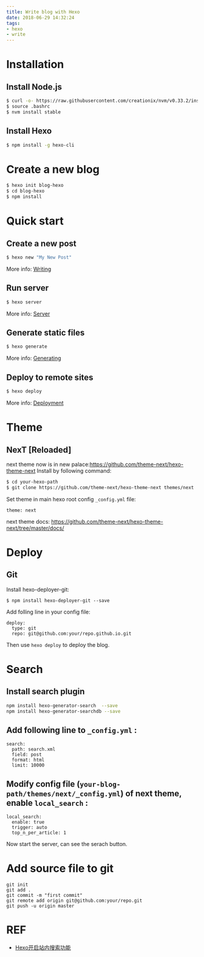 ```yaml
---
title: Write blog with Hexo
date: 2018-06-29 14:32:24
tags:
- hexo
- write
---
```


# Installation

## Install Node.js

``` bash
$ curl -o- https://raw.githubusercontent.com/creationix/nvm/v0.33.2/install.sh | bash
$ source .bashrc
$ nvm install stable
```

## Install Hexo

``` bash
$ npm install -g hexo-cli
```

# Create a new blog

``` bash
$ hexo init blog-hexo
$ cd blog-hexo
$ npm install
```

# Quick start
## Create a new post

``` bash
$ hexo new "My New Post"
```

More info: [Writing](https://hexo.io/docs/writing.html)

## Run server

``` bash
$ hexo server
```

More info: [Server](https://hexo.io/docs/server.html)

## Generate static files

``` bash
$ hexo generate
```

More info: [Generating](https://hexo.io/docs/generating.html)

## Deploy to remote sites

``` bash
$ hexo deploy
```

More info: [Deployment](https://hexo.io/docs/deployment.html)

# Theme
## NexT [Reloaded]
next theme now is in new palace:https://github.com/theme-next/hexo-theme-next
Install by following command:
``` bash
$ cd your-hexo-path
$ git clone https://github.com/theme-next/hexo-theme-next themes/next
```
Set theme in main hexo root config ``_config.yml`` file:
```
theme: next
```

next theme docs: https://github.com/theme-next/hexo-theme-next/tree/master/docs/

# Deploy
## Git
Install hexo-deployer-git:
```
$ npm install hexo-deployer-git --save
```
Add folling line in your config file:
```
deploy:
  type: git
  repo: git@github.com:your/repo.github.io.git
```
Then use ``hexo deploy`` to deploy the blog.


# Search

## Install search plugin

``` bash
npm install hexo-generator-search  --save
npm install hexo-generator-searchdb --save
```

## Add following line to `_config.yml` :

```
search:
  path: search.xml
  field: post
  format: html
  limit: 10000
```
## Modify config file (`your-blog-path/themes/next/_config.yml`) of next theme, enable `local_search` :
```
local_search:
  enable: true
  trigger: auto
  top_n_per_article: 1
```

Now start the server, can see the serach button.

# Add source file to git
```
git init
git add .
git commit -m "first commit"
git remote add origin git@github.com:your/repo.git
git push -u origin master
```

# REF

* [Hexo开启站内搜索功能](https://www.jianshu.com/p/519b45730824)
